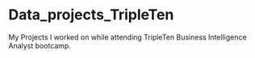 # Data_projects_TripleTen
My Projects I worked on while attending TripleTen Business Intelligence Analyst bootcamp.
